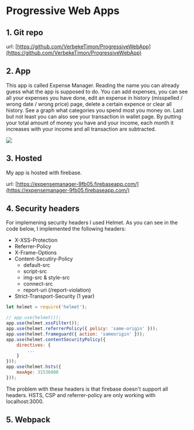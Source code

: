# Progressive Web Apps

## 1. Git repo
url: [https://github.com/VerbekeTimon/ProgressiveWebApp](https://github.com/VerbekeTimon/ProgressiveWebApp)

## 2. App
This app is called Expense Manager. Reading the name you can already guess what the app is supposed to do. You can add expenses, you can see all your expenses you have done, edit an expense in history (misspelled / wrong date / wrong price) page, delete a certain expence or clear all history.
See a graph what categories you spend most you money on.
Last but not least you can also see your transaction in wallet page. By putting your total amount of money you have and your income, each month it increases with your income and all transaction are subtracted.

![](https://i.imgur.com/lJ6ywx2.png)

## 3. Hosted
My app is hosted with firebase.

url: [https://expensemanager-9fb05.firebaseapp.com/](https://expensemanager-9fb05.firebaseapp.com/)

## 4. Security headers
For implemening security headers I used Helmet. As you can see in the code below, I implemented the following headers:
* X-XSS-Protection
* Referrer-Policy
* X-Frame-Options
* Content-Secutiry-Policy
  * default-src
  * script-src
  * img-src & style-src
  * connect-src
  * report-uri (/report-violation)
* Strict-Transport-Security (1 year)

```javascript
let helmet = require('helmet');

// app.use(helmet());
app.use(helmet.xssFilter());
app.use(helmet.referrerPolicy({ policy: 'same-origin' }));
app.use(helmet.frameguard({ action: 'sameorigin' }));
app.use(helmet.contentSecurityPolicy({
    directives: {
        ...
    }
}));
app.use(helmet.hsts({
    maxAge: 31536000
}));
```

The problem with these headers is that firebase doesn't support all headers. HSTS, CSP and referrer-policy are only working with localhost:3000.

## 5. Webpack
